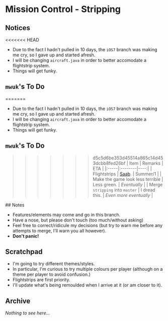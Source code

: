 Mission Control - __Stripping__
========

## Notices
<<<<<<< HEAD

* Due to the fact I hadn't pulled in 10 days, the `iOS7` branch was making me cry, so I gave up and started afresh.
* I will be changing `aircraft.java` in order to better accomodate a flightstrip system.
* Things will get funky.

## `mwuk`'s To Do

=======
* Due to the fact I hadn't pulled in 10 days, the `iOS7` branch was making me cry, so I gave up and started afresh.
* I will be changing `aircraft.java` in order to better accomodate a flightstrip system.
* Things will get funky.

## `mwuk`'s To Do

>>>>>>> d5c5d6be353d45514a865c14d453dcbb8fed26bf
| Item | Remarks | ETA |
|:-----|:--------|----:|
| Flightstrips | [Saab](http://www.saabgroup.com/Global/Documents%20and%20Images/Civil%20Security/Air%20Transportation%20and%20Airport%20Security/e-Strip/E-Strip-WEB.pdf). | Summer/1 |
| Make the game look less terrible | Less green. | _Eventually_ |
| Merge `stripping` into `master` | I dread this. | _Even more eventually_ |


## Notes

* Features/elements may come and go in this branch.
 * Have a nose, but please don't touch (too much/without asking)
 * Feel free to correct/ridicule my decisions (but try to warn me before any attempts to merge, I'll warn you all however).
 * __Don't panic!__


## Scratchpad

* I'm going to try different themes/styles.
 * In particular, I'm curious to try multiple colours per player (although on a theme per player to avoid confusion.)
* Flightstrips are first priority.
* I'll update what's being remoulded when I arrive at it (or am closer to it).

## Archive

_Nothing to see here…_

